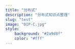 ```yaml
---
title: "分布式"
description: "分布式知识点整理"
slug: "test"
image: "OIP-C.jpg"
style:
    background: "#2a9d8f"
    color: "#fff"
---
```

